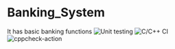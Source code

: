 # Banking_System
 It has basic banking functions
![Unit testing](https://github.com/99002665/Banking_System/workflows/Unit%20testing/badge.svg?branch=master)
![C/C++ CI](https://github.com/99002665/Banking_System/workflows/C/C++%20CI/badge.svg?branch=master)
![cppcheck-action](https://github.com/99002665/Banking_System/workflows/cppcheck-action/badge.svg?branch=master)
